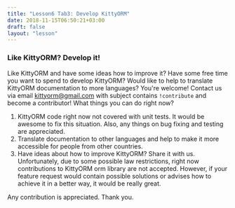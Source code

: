 ```yaml
---
title: "Lesson6 Tab3: Develop KittyORM"
date: 2018-11-15T06:50:21+03:00
draft: false
layout: "lesson"
---
```

### Like KittyORM? Develop it!
Like KittyORM and have some ideas how to improve it? Have some free time you want to spend to develop KittyORM? Would like to help to translate KittyORM documentation to more languages? You're welcome! Contact us via email <kittyorm@gmail.com> with subject contains `!contribute` and become a contributor! What things you can do right now?

1. KittyORM code right now not covered with unit tests. It would be awesome to fix this situation. Also, any things on bug fixing and testing are appreciated.
2. Translate documentation to other languages and help to make it more accessible for people from other countries. 
3. Have ideas about how to improve KittyORM? Share it with us. Unfortunately, due to some possible law restrictions, right now contributions to KittyORM orm library are not accepted. However, if your feature request would contain possible solutions or advises how to achieve it in a better way, it would be really great.

Any contribution is appreciated. Thank you.
